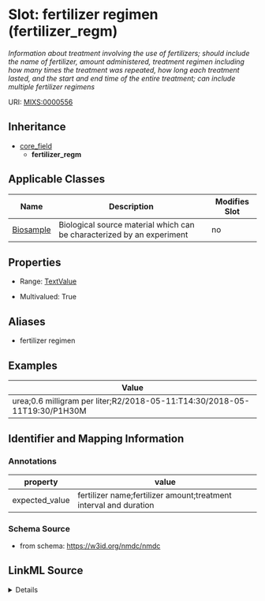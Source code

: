 # Slot: fertilizer regimen (fertilizer_regm)


_Information about treatment involving the use of fertilizers; should include the name of fertilizer, amount administered, treatment regimen including how many times the treatment was repeated, how long each treatment lasted, and the start and end time of the entire treatment; can include multiple fertilizer regimens_



URI: [MIXS:0000556](https://w3id.org/mixs/0000556)




## Inheritance

* [core_field](core_field.md)
    * **fertilizer_regm**





## Applicable Classes

| Name | Description | Modifies Slot |
| --- | --- | --- |
[Biosample](Biosample.md) | Biological source material which can be characterized by an experiment |  no  |







## Properties

* Range: [TextValue](TextValue.md)

* Multivalued: True



## Aliases


* fertilizer regimen




## Examples

| Value |
| --- |
| urea;0.6 milligram per liter;R2/2018-05-11:T14:30/2018-05-11T19:30/P1H30M |

## Identifier and Mapping Information





### Annotations

| property | value |
| --- | --- |
| expected_value | fertilizer name;fertilizer amount;treatment interval and duration || preferred_unit | gram, mole per liter, milligram per liter || occurrence | m |



### Schema Source


* from schema: https://w3id.org/nmdc/nmdc




## LinkML Source

<details>
```yaml
name: fertilizer_regm
annotations:
  expected_value:
    tag: expected_value
    value: fertilizer name;fertilizer amount;treatment interval and duration
  preferred_unit:
    tag: preferred_unit
    value: gram, mole per liter, milligram per liter
  occurrence:
    tag: occurrence
    value: m
description: Information about treatment involving the use of fertilizers; should
  include the name of fertilizer, amount administered, treatment regimen including
  how many times the treatment was repeated, how long each treatment lasted, and the
  start and end time of the entire treatment; can include multiple fertilizer regimens
title: fertilizer regimen
examples:
- value: urea;0.6 milligram per liter;R2/2018-05-11:T14:30/2018-05-11T19:30/P1H30M
from_schema: https://w3id.org/nmdc/nmdc
aliases:
- fertilizer regimen
rank: 1000
is_a: core field
string_serialization: '{text};{float} {unit};{Rn/start_time/end_time/duration}'
slot_uri: MIXS:0000556
multivalued: true
alias: fertilizer_regm
domain_of:
- Biosample
range: TextValue

```
</details>